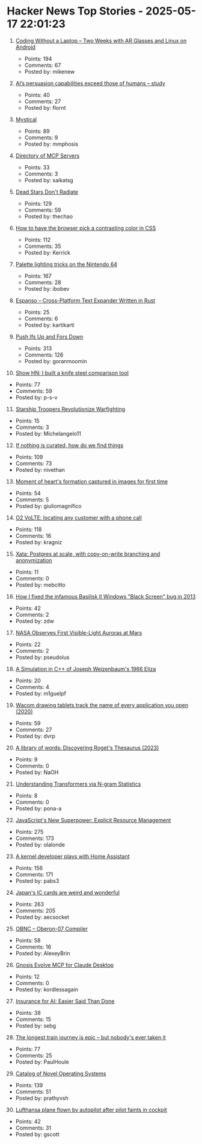 # Hacker News Top Stories - 2025-05-17 22:01:23

1. [Coding Without a Laptop – Two Weeks with AR Glasses and Linux on Android](https://holdtherobot.com/blog/2025/05/11/linux-on-android-with-ar-glasses/)
   - Points: 194
   - Comments: 67
   - Posted by: mikenew

2. [AI’s persuasion capabilities exceed those of humans – study](https://arxiv.org/abs/2505.09662)
   - Points: 40
   - Comments: 27
   - Posted by: flornt

3. [Mystical](https://suberic.net/~dmm/projects/mystical/README.html)
   - Points: 89
   - Comments: 9
   - Posted by: mmphosis

4. [Directory of MCP Servers](https://github.com/chatmcp/mcpso)
   - Points: 33
   - Comments: 3
   - Posted by: saikatsg

5. [Dead Stars Don't Radiate](https://johncarlosbaez.wordpress.com/2025/05/17/dead-stars-dont-radiate-and-shrink/)
   - Points: 129
   - Comments: 59
   - Posted by: thechao

6. [How to have the browser pick a contrasting color in CSS](https://webkit.org/blog/16929/contrast-color/)
   - Points: 112
   - Comments: 35
   - Posted by: Kerrick

7. [Palette lighting tricks on the Nintendo 64](https://30fps.net/pages/palette-lighting-tricks-n64/)
   - Points: 167
   - Comments: 28
   - Posted by: ibobev

8. [Espanso – Cross-Platform Text Expander Written in Rust](https://github.com/espanso/espanso)
   - Points: 25
   - Comments: 6
   - Posted by: kartikarti

9. [Push Ifs Up and Fors Down](https://matklad.github.io/2023/11/15/push-ifs-up-and-fors-down.html)
   - Points: 313
   - Comments: 126
   - Posted by: goranmoomin

10. [Show HN: I built a knife steel comparison tool](https://new.knife.day/blog/knife-steel-comparisons/all)
   - Points: 77
   - Comments: 59
   - Posted by: p-s-v

11. [Starship Troopers Revolutionize Warfighting](https://perfectingequilibrium.substack.com/p/starship-troopers-revolutionize-warfighting)
   - Points: 15
   - Comments: 3
   - Posted by: Michelangelo11

12. [If nothing is curated, how do we find things](https://tadaima.bearblog.dev/if-nothing-is-curated-how-do-we-find-things/)
   - Points: 109
   - Comments: 73
   - Posted by: nivethan

13. [Moment of heart's formation captured in images for first time](https://www.theguardian.com/science/2025/may/13/heart-cells-mouse-embryo-science-research)
   - Points: 54
   - Comments: 5
   - Posted by: giuliomagnifico

14. [O2 VoLTE: locating any customer with a phone call](https://mastdatabase.co.uk/blog/2025/05/o2-expose-customer-location-call-4g/)
   - Points: 118
   - Comments: 16
   - Posted by: kragniz

15. [Xata: Postgres at scale, with copy-on-write branching and anonymization](https://xata.io/blog/xata-postgres-with-data-branching-and-pii-anonymization)
   - Points: 11
   - Comments: 0
   - Posted by: mebcitto

16. [How I fixed the infamous Basilisk II Windows "Black Screen" bug in 2013](https://www.downtowndougbrown.com/2025/05/how-i-fixed-the-infamous-basilisk-ii-windows-black-screen-bug-in-2013/)
   - Points: 42
   - Comments: 2
   - Posted by: zdw

17. [NASA Observes First Visible-Light Auroras at Mars](https://www.jpl.nasa.gov/news/nasa-observes-first-visible-light-auroras-at-mars/)
   - Points: 22
   - Comments: 2
   - Posted by: pseudolus

18. [A Simulation in C++ of Joseph Weizenbaum's 1966 Eliza](https://github.com/anthay/ELIZA)
   - Points: 20
   - Comments: 4
   - Posted by: m1guelpf

19. [Wacom drawing tablets track the name of every application you open (2020)](https://robertheaton.com/2020/02/05/wacom-drawing-tablets-track-name-of-every-application-you-open/)
   - Points: 59
   - Comments: 27
   - Posted by: dvrp

20. [A library of words: Discovering Roget's Thesaurus (2023)](https://austinkleon.substack.com/p/a-library-of-words)
   - Points: 9
   - Comments: 0
   - Posted by: NaOH

21. [Understanding Transformers via N-gram Statistics](https://arxiv.org/abs/2407.12034)
   - Points: 8
   - Comments: 0
   - Posted by: pona-a

22. [JavaScript's New Superpower: Explicit Resource Management](https://v8.dev/features/explicit-resource-management)
   - Points: 275
   - Comments: 173
   - Posted by: olalonde

23. [A kernel developer plays with Home Assistant](https://lwn.net/SubscriberLink/1017720/7155ecb9602e9ef2/)
   - Points: 156
   - Comments: 171
   - Posted by: pabs3

24. [Japan's IC cards are weird and wonderful](https://aruarian.dance/blog/japan-ic-cards/)
   - Points: 263
   - Comments: 205
   - Posted by: aecsocket

25. [OBNC – Oberon-07 Compiler](https://miasap.se/obnc/)
   - Points: 58
   - Comments: 16
   - Posted by: AlexeyBrin

26. [Gnosis Evolve MCP for Claude Desktop](https://github.com/kordless/gnosis-evolve/blob/main/README.md)
   - Points: 12
   - Comments: 0
   - Posted by: kordlessagain

27. [Insurance for AI: Easier Said Than Done](https://loeber.substack.com/p/24-insurance-for-ai-easier-said-than)
   - Points: 38
   - Comments: 15
   - Posted by: sebg

28. [The longest train journey is epic – but nobody's ever taken it](https://bigthink.com/strange-maps/portugal-to-singapore-train/)
   - Points: 77
   - Comments: 25
   - Posted by: PaulHoule

29. [Catalog of Novel Operating Systems](https://github.com/prathyvsh/os-catalog)
   - Points: 139
   - Comments: 51
   - Posted by: prathyvsh

30. [Lufthansa plane flown by autopilot after pilot faints in cockpit](https://www.scmp.com/news/world/europe/article/3310779/lufthansa-plane-flown-autopilot-after-pilot-faints-cockpit)
   - Points: 42
   - Comments: 31
   - Posted by: gscott

